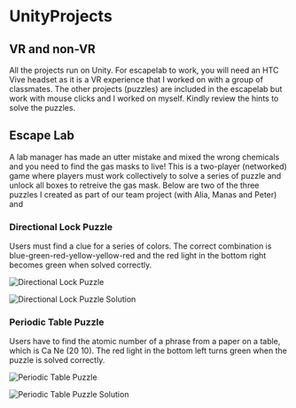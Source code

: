 # UnityProjects
## VR and non-VR

All the projects run on Unity. For escapelab to work, you will need an HTC Vive headset as it is a VR experience that I worked on with a group of classmates. The other projects (puzzles) are included in the escapelab but work with mouse clicks and I worked on myself. Kindly review the hints to solve the puzzles. 


## Escape Lab
A lab manager has made an utter mistake and mixed the wrong chemicals and you need to find the gas masks to live! This is a two-player (networked) game where players must work collectively to solve a series of puzzle and unlock all boxes to retreive the gas mask. Below are two of the three puzzles I created as part of our team project (with Alia, Manas and Peter) and 

### Directional Lock Puzzle
Users must find a clue for a series of colors. The correct combination is blue-green-red-yellow-yellow-red and the red light in the bottom right becomes green when solved correctly.  

![Directional Lock Puzzle](https://i.imgur.com/M8CcKnA.png)

![Directional Lock Puzzle Solution](https://i.imgur.com/MlyuAPW.png)

### Periodic Table Puzzle
Users have to find the atomic number of a phrase from a paper on a table, which is Ca Ne (20 10). The red light in the bottom left turns green when the puzzle is solved correctly.

![Periodic Table Puzzle](https://i.imgur.com/obUAy2j.png)

![Periodic Table Puzzle Solution](https://i.imgur.com/uAy4MVC.png)
